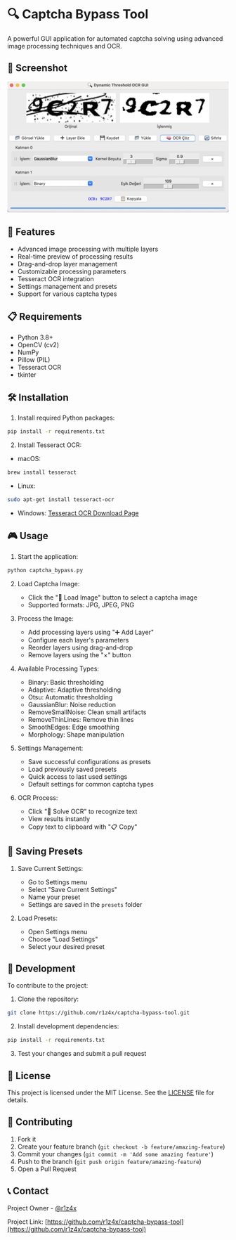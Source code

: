 # 🔍 Captcha Bypass Tool

A powerful GUI application for automated captcha solving using advanced image processing techniques and OCR.

## 📸 Screenshot

![Captcha Bypass Tool](screenshots/screenshot_1.png)

## 🚀 Features

- Advanced image processing with multiple layers
- Real-time preview of processing results
- Drag-and-drop layer management
- Customizable processing parameters
- Tesseract OCR integration
- Settings management and presets
- Support for various captcha types

## 📋 Requirements

- Python 3.8+
- OpenCV (cv2)
- NumPy
- Pillow (PIL)
- Tesseract OCR
- tkinter

## 🛠️ Installation

1. Install required Python packages:
```bash
pip install -r requirements.txt
```

2. Install Tesseract OCR:
- macOS:
```bash
brew install tesseract
```
- Linux:
```bash
sudo apt-get install tesseract-ocr
```
- Windows:
[Tesseract OCR Download Page](https://github.com/UB-Mannheim/tesseract/wiki)

## 🎮 Usage

1. Start the application:
```bash
python captcha_bypass.py
```

2. Load Captcha Image:
   - Click the "📂 Load Image" button to select a captcha image
   - Supported formats: JPG, JPEG, PNG

3. Process the Image:
   - Add processing layers using "➕ Add Layer"
   - Configure each layer's parameters
   - Reorder layers using drag-and-drop
   - Remove layers using the "×" button

4. Available Processing Types:
   - Binary: Basic thresholding
   - Adaptive: Adaptive thresholding
   - Otsu: Automatic thresholding
   - GaussianBlur: Noise reduction
   - RemoveSmallNoise: Clean small artifacts
   - RemoveThinLines: Remove thin lines
   - SmoothEdges: Edge smoothing
   - Morphology: Shape manipulation

5. Settings Management:
   - Save successful configurations as presets
   - Load previously saved presets
   - Quick access to last used settings
   - Default settings for common captcha types

6. OCR Process:
   - Click "🧠 Solve OCR" to recognize text
   - View results instantly
   - Copy text to clipboard with "📋 Copy"

## 💾 Saving Presets

1. Save Current Settings:
   - Go to Settings menu
   - Select "Save Current Settings"
   - Name your preset
   - Settings are saved in the `presets` folder

2. Load Presets:
   - Open Settings menu
   - Choose "Load Settings"
   - Select your desired preset

## 🔧 Development

To contribute to the project:

1. Clone the repository:
```bash
git clone https://github.com/r1z4x/captcha-bypass-tool.git
```

2. Install development dependencies:
```bash
pip install -r requirements.txt
```

3. Test your changes and submit a pull request

## 📝 License

This project is licensed under the MIT License. See the [LICENSE](LICENSE) file for details.

## 🤝 Contributing

1. Fork it
2. Create your feature branch (`git checkout -b feature/amazing-feature`)
3. Commit your changes (`git commit -m 'Add some amazing feature'`)
4. Push to the branch (`git push origin feature/amazing-feature`)
5. Open a Pull Request

## 📞 Contact

Project Owner - [@r1z4x](https://github.com/r1z4x)

Project Link: [https://github.com/r1z4x/captcha-bypass-tool](https://github.com/r1z4x/captcha-bypass-tool)
